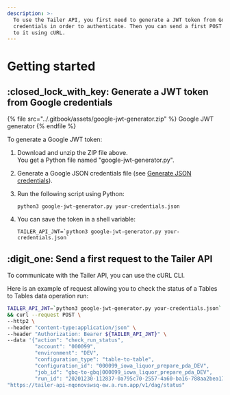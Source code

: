 ```yaml
---
description: >-
  To use the Tailer API, you first need to generate a JWT token from Google
  credentials in order to authenticate. Then you can send a first POST request
  to it using cURL.
---
```


# Getting started

## :closed\_lock\_with\_key: Generate a JWT token from Google credentials

{% file src="../.gitbook/assets/google-jwt-generator.zip" %}
Google JWT generator
{% endfile %}

To generate a Google JWT token:

1. Download and unzip the ZIP file above.\
   You get a Python file named "google-jwt-generator.py".
2. Generate a Google JSON credentials file (see [Generate JSON credentials](../getting-started/set-up-google-cloud-platform.md#generate-json-credentials)).
3.  Run the following script using Python:

    ```
    python3 google-jwt-generator.py your-credentials.json
    ```
4.  You can save the token in a shell variable:

    ```
    TAILER_API_JWT=`python3 google-jwt-generator.py your-credentials.json`
    ```

## :digit\_one: Send a first request to the Tailer API

To communicate with the Tailer API, you can use the cURL CLI.

Here is an example of request allowing you to check the status of a Tables to Tables data operation run:

```bash
TAILER_API_JWT=`python3 google-jwt-generator.py your-credentials.json` \
&& curl --request POST \
--http2 \
--header "content-type:application/json" \
--header "Authorization: Bearer ${TAILER_API_JWT}" \
--data '{"action": "check_run_status",
         "account": "000099",
         "environment": "DEV",
         "configuration_type": "table-to-table",
         "configuration_id": "000099_iowa_liquor_prepare_pda_DEV",
         "job_id": "gbq-to-gbq|000099_iowa_liquor_prepare_pda_DEV",
         "run_id": "20201230-112837-0a795c70-2557-4a60-ba16-788aa2bea179"}' \
"https://tailer-api-nqonovswsq-ew.a.run.app/v1/dag/status"
```
